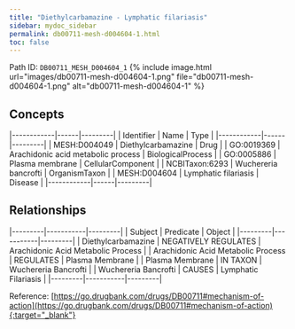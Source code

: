 ```yaml
---
title: "Diethylcarbamazine - Lymphatic filariasis"
sidebar: mydoc_sidebar
permalink: db00711-mesh-d004604-1.html
toc: false 
---
```



Path ID: `DB00711_MESH_D004604_1`
{% include image.html url="images/db00711-mesh-d004604-1.png" file="db00711-mesh-d004604-1.png" alt="db00711-mesh-d004604-1" %}

## Concepts

|------------|------|---------|
| Identifier | Name | Type    |
|------------|------|---------|
| MESH:D004049 | Diethylcarbamazine | Drug |
| GO:0019369 | Arachidonic acid metabolic process | BiologicalProcess |
| GO:0005886 | Plasma membrane | CellularComponent |
| NCBITaxon:6293 | Wuchereria bancrofti | OrganismTaxon |
| MESH:D004604 | Lymphatic filariasis | Disease |
|------------|------|---------|

## Relationships

|---------|-----------|---------|
| Subject | Predicate | Object  |
|---------|-----------|---------|
| Diethylcarbamazine | NEGATIVELY REGULATES | Arachidonic Acid Metabolic Process |
| Arachidonic Acid Metabolic Process | REGULATES | Plasma Membrane |
| Plasma Membrane | IN TAXON | Wuchereria Bancrofti |
| Wuchereria Bancrofti | CAUSES | Lymphatic Filariasis |
|---------|-----------|---------|

Reference: [https://go.drugbank.com/drugs/DB00711#mechanism-of-action](https://go.drugbank.com/drugs/DB00711#mechanism-of-action){:target="_blank"}